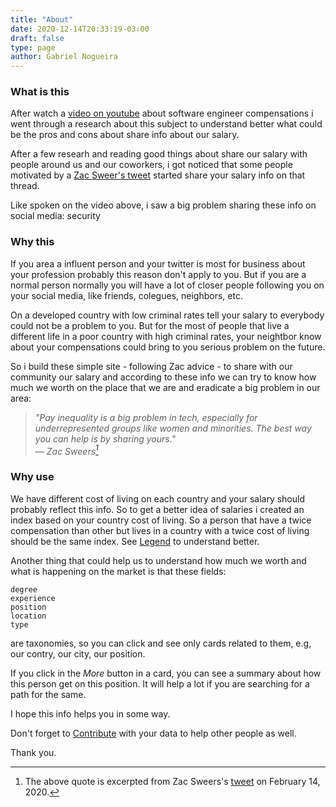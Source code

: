 ```yaml
---
title: "About"
date: 2020-12-14T20:33:19-03:00
draft: false
type: page
author: Gabriel Nogueira
---
```


### What is this

After watch a [video on youtube](https://www.youtube.com/watch?v=Ce_Y3hyvHdo) about software engineer compensations i went through a research about this subject to understand better what could be the pros and cons about share info about our salary.

After a few researh and reading good things about share our salary with people around us and our coworkers, i got noticed that some people motivated by a [Zac Sweer's tweet](https://twitter.com/ZacSweers/status/1228205724255154177) started share your salary info on that thread.

Like spoken on the video above, i saw a big problem sharing these info on social media: security

### Why this

If you area a influent person and your twitter is most for business about your profession probably this reason don't apply to you. But if you are a normal person normally you will have a lot of closer people following you on your social media, like friends, colegues, neighbors, etc.

On a developed country with low criminal rates tell your salary to everybody could not be a problem to you. But for the most of people that live a different life in a poor country with high criminal rates, your neightbor know about your compensations could bring to you serious problem on the future. 

So i build these simple site - following Zac advice - to share with our community our salary and according to these info we can try to know how much we worth on the place that we are and eradicate a big problem in our area:

> *"Pay inequality is a big problem in tech, especially for underrepresented groups like women and minorities. The best way you can help is by sharing yours."*<br>
> — <cite>Zac Sweers[^1]</cite>

[^1]: The above quote is excerpted from Zac Sweers's [tweet](https://twitter.com/ZacSweers/status/1228205724255154177) on February 14, 2020.

### Why use

We have different cost of living on each country and your salary should probably reflect this info. So to get a better idea of salaries i created an index based on your country cost of living. So a person that have a twice compensation than other but lives in a country with a twice cost of living should be the same index. See [Legend](/legend) to understand better.

Another thing that could help us to understand how much we worth and what is happening on the market is that these fields:

  
    degree  
    experience  
    position  
    location  
    type  

are taxonomies, so you can click and see only cards related to them, e.g, our contry, our city, our position.

If you click in the *More* button in a card, you can see a summary about how this person get on this position. It will help a lot if you are searching for a path for the same. 

I hope this info helps you in some way. 

Don't forget to [Contribute](/contribute) with your data to help other people as well. 

Thank you.


